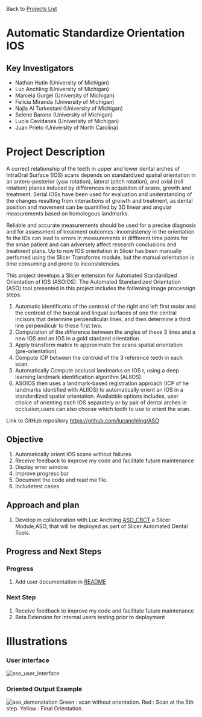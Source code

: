 Back to [Projects List](../../README.md#ProjectsList)

# Automatic Standardize Orientation IOS

## Key Investigators

- Nathan Hutin (University of Michigan)
- Luc Anchling (University of Michigan)
- Marcela Gurgel (University of Michigan)
- Felicia Miranda (University of Michigan)
- Najla Al Turkestani (University of Michigan)
- Selene Barone (University of Michigan)
- Lucia Cevidanes (Univerisity of Michigan)
- Juan Prieto (University of North Carolina)

# Project Description

 A correct relationship of the teeth in upper and lower dental arches of IntraOral Surface (IOS) scans depends on standardized spatial orientation 
in an antero-posterior (yaw rotation), lateral (pitch rotation), and axial  (roll rotation) planes induced by  differences in acquisiton of  scans, growth and treatment. Serial IOSs have been used for evaluation and understanding of the changes resulting from
interactions of groiwth and treatment, as dental position and movement can be quantified by 3D linear and angular measurements based on homologous landmarks.

Reliable and accurate measurements should be used for a precise diagnosis and for assessment of treatment outcomes. Inconsistency in the orientation fo the IOs can lead to errors in measurements at diffferent time points for the smae patient and can adversely affect research conclusions and treatment plans. Up to now  IOS  orientation in Slicer has been manually perfomed using the Slicer Transforms module, but the manual orientation is time consuming and prone to inconsistencies.


This project develops a Slicer extension for Automated Standardized Orientation of IOS (ASOIOS). The Automated Standardized Orientation (ASO) tool presented in this project includes the follwoing image processign steps:
1. Automatic identificatio of the centroid of the right  and left first molar and the centroid of the buccal and lingual surfaces of one the central incisors that  determine perpendicular lines, and then determine a third  line perpendiculr to these first two.
2. Computation of the difference between the angles of these 3 lines and a new IOS and an IOS in a gold stardand orientation.
3. Apply transform matrix to approximate the scans spatial orientation (pre-orientation)
4. Compute ICP between the centroid of the 3 reference  teeth in each scan.
5. Automatically Ccmpute occlusal landmarks on IOS r, using a deep learning landmark identification algorithm (ALIIOS). 
6. ASOIOS  then uses a landmark-based registration approach (ICP of he landmarks identified with ALIIOS) to automatically orient an IOS in a  standardized spatial orientation. Availabble options includes, user choice of orienting each IOS separately or by pair of dental arches in occlusion;users can also choose which tooth to use to orient the scan.

Link to GitHub repository https://github.com/lucanchling/ASO

## Objective


1. Automatically orient IOS scans without failures
2. Receive feedback to improve my code and facilitate future maintenance
3. Display error window
4. Improve progress bar
5. Document the code and read me file. 
6. Includetest cases

## Approach and plan
1. Develop in collaboration with Luc Anchling [ASO_CBCT](../ASO_CBCT/REAMDED.md) a Slicer Module,ASO, that will be deployed as part of Slicer Automated  Dental Tools. 


## Progress and Next Steps

### Progress
1.  Add user documentation in [README](https://github.com/lucanchling/ASO/blob/main/README.md)

### Next Step

1.  Receive feedback to improve my code and facilitate future maintenance
2.  Beta Extension for internal users testing prior to deployment 

# Illustrations
### User interface
![aso_user_interface](https://user-images.githubusercontent.com/72212416/214947035-c955bbc0-4a6a-4687-9ed0-2ece672f8284.png)
### Oriented Output Example
![aso_demonstation](https://user-images.githubusercontent.com/72212416/214982300-d9174a64-5c28-41dd-b26c-9264bf3d852b.png)
Green : scan without orientation.
Red : Scan at the 5th step.
Yellow : Final Orientation.




